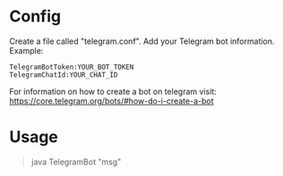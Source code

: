 # Config
Create a file called "telegram.conf".
Add your Telegram bot information.
Example:
~~~
TelegramBotToken:YOUR_BOT_TOKEN
TelegramChatId:YOUR_CHAT_ID
~~~

For information on how to create a bot on telegram visit: https://core.telegram.org/bots/#how-do-i-create-a-bot

# Usage 
>java TelegramBot "msg"
